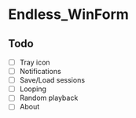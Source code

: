 # Endless_WinForm

## Todo
* [ ] Tray icon
* [ ] Notifications
* [ ] Save/Load sessions
* [ ] Looping
* [ ] Random playback
* [ ] About
